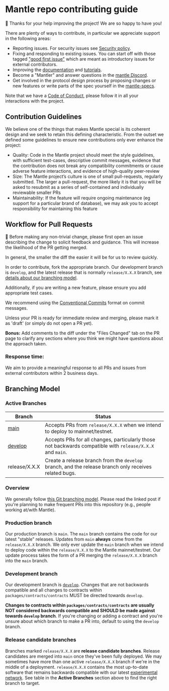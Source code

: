 # Mantle repo contributing guide

🎈 Thanks for your help improving the project! We are so happy to have you!

There are plenty of ways to contribute, in particular we appreciate support in the following areas:

- Reporting issues. For security issues see [Security policy](https://github.com/tenderly/mantle/blob/main/SECURITY.md).
- Fixing and responding to existing issues. You can start off with those tagged ["good first issue"](https://github.com/tenderly/mantle/contribute) which are meant as introductory issues for external contributors.
- Improving the [documentation](https://github.com/mantlenetworkio/documents) and [tutorials](https://docs.mantle.xyz/network/for-devs/tutorials).
- Become a "Mantler" and answer questions in the [mantle Discord](https://discord.com/invite/0xMantle).
- Get involved in the protocol design process by proposing changes or new features or write parts of the spec yourself in the [mantle-specs](https://docs.mantle.xyz/network/intro/overview).

Note that we have a [Code of Conduct](https://github.com/mantlenetworkio/.github/blob/main/CODE_OF_CONDUCT.md), please follow it in all your interactions with the project.


## Contribution Guidelines

We believe one of the things that makes Mantle special is its coherent design and we seek to retain this defining characteristic. From the outset we defined some guidelines to ensure new contributions only ever enhance the project:

- Quality: Code in the Mantle project should meet the style guidelines, with sufficient test-cases, descriptive commit messages, evidence that the contribution does not break any compatibility commitments or cause adverse feature interactions, and evidence of high-quality peer-review
- Size: The Mantle project’s culture is one of small pull-requests, regularly submitted. The larger a pull-request, the more likely it is that you will be asked to resubmit as a series of self-contained and individually reviewable smaller PRs
- Maintainability: If the feature will require ongoing maintenance (eg support for a particular brand of database), we may ask you to accept responsibility for maintaining this feature



## Workflow for Pull Requests

🚨 Before making any non-trivial change, please first open an issue describing the change to solicit feedback and guidance. This will increase the likelihood of the PR getting merged.

In general, the smaller the diff the easier it will be for us to review quickly.

In order to contribute, fork the appropriate branch. Our development branch is `develop`, and the latest release that is normally `release/X.X.X` branch, see [details about our branching model](https://github.com/tenderly/mantle/blob/main/CONTRIBUTING.md#branching-model-and-releases).

Additionally, if you are writing a new feature, please ensure you add appropriate test cases.

We recommend using the [Conventional Commits](https://www.conventionalcommits.org/en/v1.0.0/) format on commit messages.

Unless your PR is ready for immediate review and merging, please mark it as 'draft' (or simply do not open a PR yet).

**Bonus:** Add comments to the diff under the "Files Changed" tab on the PR page to clarify any sections where you think we might have questions about the approach taken.

### Response time:
We aim to provide a meaningful response to all PRs and issues from external contributors within 2 business days.


## Branching Model

### Active Branches

| Branch                                                              | Status                                                                                                    |
|---------------------------------------------------------------------|-----------------------------------------------------------------------------------------------------------|
| [main](https://github.com/tenderly/mantle/tree/main/)        | Accepts PRs from `release/X.X.X` when we intend to deploy to mainnet/testnet.                             |
| [develop](https://github.com/tenderly/mantle/tree/develop/)  | Accepts PRs for all changes, particularly those not backwards compatible with `release/X.X.X` and `main`. |
| release/X.X.X                                                       | Create a release branch from the `develop` branch, and the release branch only receives related bugs.     |


### Overview

We generally follow [this Git branching model](https://nvie.com/posts/a-successful-git-branching-model/).
Please read the linked post if you're planning to make frequent PRs into this repository (e.g., people working at/with Mantle).

### Production branch

Our production branch is `main`.
The `main` branch contains the code for our latest "stable" releases.
Updates from `main` **always** come from the `release/X.X.X` branch.
We only ever update the `main` branch when we intend to deploy code within the `release/X.X.X` to the Mantle mainnet/testnet.
Our update process takes the form of a PR merging the `release/X.X.X` branch into the `main` branch.

### Development branch

Our development branch is [`develop`](https://github.com/tenderly/mantle/tree/develop/).
Changes that are not backwards compatible and all changes to contracts within `packages/contracts/contracts` MUST be directed towards `develop`.

**Changes to contracts within `packages/contracts/contracts` are usually NOT considered backwards compatible and SHOULD be made against towards `develop` branch**.
If you're changing or adding a contract and you're unsure about which branch to make a PR into, default to using the `develop` branch.

### Release candidate branches

Branches marked `release/X.X.X` are **release candidate branches**.
Release candidates are merged into `main` once they've been fully deployed.
We may sometimes have more than one active `release/X.X.X` branch if we're in the middle of a deployment.
`release/X.X.X` contains the most up-to-date software that remains backwards compatible with our latest [experimental network](https://docs.mantle.xyz/network/intro/quick-start).
See table in the **Active Branches** section above to find the right branch to target.
